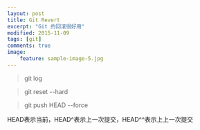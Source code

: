 ```yaml
---
layout: post
title: Git Revert 
excerpt: "Git 的回滚很好用"
modified: 2015-11-09
tags: [git]
comments: true
image:
    feature: sample-image-5.jpg
---
```


>git log

>git reset --hard <commit-id>

>git push <remote-repo> HEAD --force

HEAD表示当前，HEAD^表示上一次提交，HEAD^^表示上上一次提交
